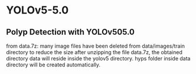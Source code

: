 # YOLOv5-5.0
Polyp Detection with YOLOv505.0
------------------------------------
from data.7z: many image files have been deleted from data/images/train directory to reduce the size
after unzipping the file data.7z, the obtained directory data will reside inside the yolov5 directory.
hyps folder inside data directory will be created automatically.
